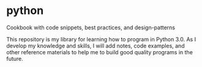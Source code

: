 # python
Cookbook with code snippets, best practices, and design-patterns

This repository is my library for learning how to program in Python 3.0.  As I develop my knowledge and skills, I will add notes, code examples, and other reference materials to help me to build good quality programs in the future.

